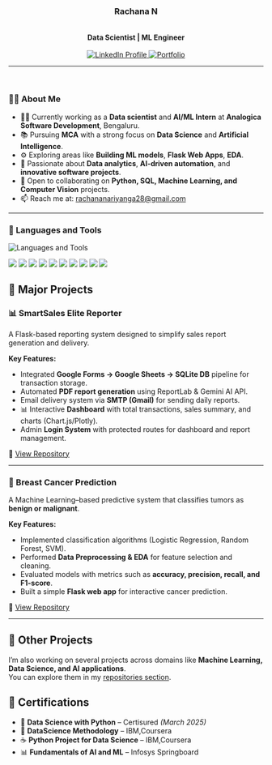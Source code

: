 <div align="center">
  <h3>Rachana N</h3>
  <br>
  <b>Data Scientist | ML Engineer</b>
  <br>
  <br>
  <a href="https://www.linkedin.com/in/rachana-n-987520270/" target="_blank">
    <img src="https://img.shields.io/badge/LinkedIn-Rachana%20N-blue?style=for-the-badge&logo=linkedin" alt="LinkedIn Profile"/>
  </a>
  <a href="https://rachana212.github.io/Portfolio/" target="_blank">
    <img src="https://img.shields.io/badge/Portfolio-Rachana%20N-purple?style=for-the-badge&logo=Portfolio" alt="Portfolio"/>
  </a>
</div>

---

<br>

### 🙋‍♀️ About Me

- 🧑‍💻 Currently working as a **Data scientist** and **AI/ML Intern** at **Analogica Software Development**, Bengaluru.
- 📚 Pursuing **MCA** with a strong focus on **Data Science** and **Artificial Intelligence**.
- ⚙️ Exploring areas like **Building ML models**, **Flask Web Apps**, **EDA**.
- 🧠 Passionate about **Data analytics**, **AI-driven automation**, and **innovative software projects**.
- 🤝 Open to collaborating on **Python, SQL, Machine Learning, and Computer Vision** projects.
- 📫 Reach me at: [rachananariyanga28@gmail.com](mailto:rachananariyanga28@gmail.com)

---

### 🚀 Languages and Tools

<img src="https://skillicons.dev/icons?i=py,java,js,html,css,mysql,sqlite,flask,django,fastapi,aws,azure,gcp,docker,kubernetes,git,github,vscode,jupyter,tensorflow,numpy,pandas,matplotlib,sklearn" alt="Languages and Tools"/>

<img src="https://img.shields.io/badge/Pandas-150458.svg?&style=for-the-badge&logo=pandas&logoColor=white" /> <img src="https://img.shields.io/badge/NumPy-013243.svg?&style=for-the-badge&logo=numpy&logoColor=white" /> <img src="https://img.shields.io/badge/Matplotlib-003366.svg?&style=for-the-badge&logo=plotly&logoColor=white" /> <img src="https://img.shields.io/badge/Seaborn-2E4C6D.svg?&style=for-the-badge&logoColor=white" /> <img src="https://img.shields.io/badge/scikit--learn-F7931E.svg?&style=for-the-badge&logo=scikit-learn&logoColor=white" /> <img src="https://img.shields.io/badge/TensorFlow-FF6F00.svg?&style=for-the-badge&logo=tensorflow&logoColor=white" /> <img src="https://img.shields.io/badge/PyTorch-EE4C2C.svg?&style=for-the-badge&logo=pytorch&logoColor=white" /> <img src="https://img.shields.io/badge/OpenCV-5C3EE8.svg?&style=for-the-badge&logo=opencv&logoColor=white" /> <img src="https://img.shields.io/badge/Jupyter-F37626.svg?&style=for-the-badge&logo=jupyter&logoColor=white" /> <img src="https://img.shields.io/badge/Keras-D00000.svg?&style=for-the-badge&logo=keras&logoColor=white" />

## 🚀 Major Projects  

### 📊 SmartSales Elite Reporter  
A Flask-based reporting system designed to simplify sales report generation and delivery.  

**Key Features:**  
- Integrated **Google Forms → Google Sheets → SQLite DB** pipeline for transaction storage.  
- Automated **PDF report generation** using ReportLab & Gemini AI API.  
- Email delivery system via **SMTP (Gmail)** for sending daily reports.  
- 📊 Interactive **Dashboard** with total transactions, sales summary, and charts (Chart.js/Plotly).  
- Admin **Login System** with protected routes for dashboard and report management.  

🔗 [View Repository](https://github.com/Rachana212/SmartSales_Elite_Reporter)  

---

### 🏥 Breast Cancer Prediction  
A Machine Learning–based predictive system that classifies tumors as **benign or malignant**.  

**Key Features:**  
- Implemented classification algorithms (Logistic Regression, Random Forest, SVM).  
- Performed **Data Preprocessing & EDA** for feature selection and cleaning.  
- Evaluated models with metrics such as **accuracy, precision, recall, and F1-score**.  
- Built a simple **Flask web app** for interactive cancer prediction.  

🔗 [View Repository](https://github.com/Rachana212/Cancer_prediction)  

---

## 📂 Other Projects
I’m also working on several projects across domains like **Machine Learning, Data Science, and AI applications**.  
You can explore them in my [repositories section](https://github.com/Rachana212?tab=repositories).

## 📜 Certifications  
- 🧠 **Data Science with Python** – Certisured *(March 2025)*  
- 🤖 **DataScience Methodology** – IBM,Coursera
- ☕ **Python Project for Data Science** – IBM,Coursera 
- 📊 **Fundamentals of Al and ML** – Infosys Springboard
  

